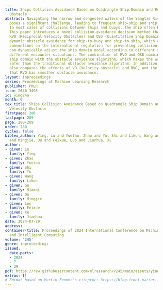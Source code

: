 ```yaml
---
title: Ships Collision Avoidance Based on Quadrangle Ship Domain and Reciprocal Velocity
  Obstacle
abstract: Navigating the narrow and congested waters of the Yangtze River in China
  poses a signiﬁcant challenge, leading to frequent ship-ship and ship-buoy collisions.
  In most cases of collisions between ships and buoys, the ship often hits and runs.
  This paper introduces a novel collision-avoidance decision method that employs the
  RVO (Reciprocal Velocity Obstacles) and QSD (Quantitative Ship Domain) to enable
  dynamic obstacle avoidance for ship-to-buoy and ship-to-ship, which complies with
  conventions on the international regulation for preventing collision at sea. QSD
  can dynamically adjust the ship domain model according to different speeds to address
  different encounter situations. The combination of RVO and QSD combines the dynamic
  ship domain with the obstacle avoidance algorithm, which makes the water transport
  safer than the traditional obstacle avoidance algorithm. In addition, this paper
  also compares the effects of VO (Velocity obstacle) and RVO, and the results indicate
  that RVO has smoother obstacle avoidance.
layout: inproceedings
series: Proceedings of Machine Learning Research
publisher: PMLR
issn: 2640-3498
id: ying24a
month: 0
tex_title: Ships Collision Avoidance Based on Quadrangle Ship Domain and Reciprocal
  Velocity Obstacle
firstpage: 280
lastpage: 289
page: 280-289
order: 280
cycles: false
bibtex_author: Ying, Lu and Yuetao, Zhao and Yu, Shi and Likun, Wang and Miaoqi, Gu
  and Mingjie, Ou and Feixue, Luo and Jianhua, Xu
author:
- given: Lu
  family: Ying
- given: Zhao
  family: Yuetao
- given: Shi
  family: Yu
- given: Wang
  family: Likun
- given: Gu
  family: Miaoqi
- given: Ou
  family: Mingjie
- given: Luo
  family: Feixue
- given: Xu
  family: Jianhua
date: 2024-07-29
address:
container-title: Proceedings of 2024 International Conference on Machine Learning
  and Intelligent Computing
volume: '245'
genre: inproceedings
issued:
  date-parts:
  - 2024
  - 7
  - 29
pdf: https://raw.githubusercontent.com/mlresearch/v245/main/assets/ying24a/ying24a.pdf
extras: []
# Format based on Martin Fenner's citeproc: https://blog.front-matter.io/posts/citeproc-yaml-for-bibliographies/
---
```

